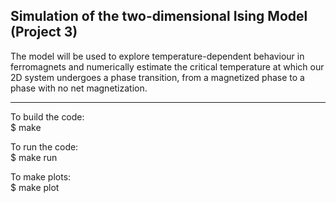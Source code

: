 Simulation of the two-dimensional Ising Model (Project 3)
-------------------------------------------------
The model will be used to explore temperature-dependent behaviour in ferromagnets and numerically estimate the critical temperature at which 
our 2D system undergoes a phase transition, from a magnetized phase to a phase with no net magnetization.

-------------------
To build the code:  
$ make

To run the code:  
$ make run

To make plots:  
$ make plot


